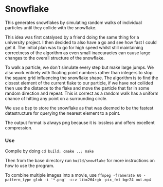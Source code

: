 # Snowflake
This generates snowflakes by simulating random walks of individual particles until they collide with the snowflake.

This idea was first catalysed by a friend doing the same thing for a university project. I then decided to also have a go and see how fast I could get it. The initial plan was to go for high speed whilst still maintaining correctness of the algorithm as even small inaccuracies can cause large changes to the overall structure of the snowflake.

To walk a particle, we don't simulate every step but make large jumps. We also work entirely with floating point numbers rather than integers to stop the square grid influencing the snowflake shape. The algorithm is to find the closest element of the current flake to our particle, if we have not collided then use the distance to the flake and move the particle that far in some random direction and repeat. This is correct as a random walk has a uniform chance of hitting any point on a surrounding circle.

We use a bsp to store the snowflake as that was deemed to be the fastest datastructure for querying the nearest element to a point.

The output format is always png because it is lossless and offers excellent compression.

### Use

Compile by doing `cd build; cmake ..; make`

Then from the base directory run `build/snowflake` for more instructions on how to use the program.

To combine multiple images into a movie, use `ffmpeg -framerate 60 -pattern_type glob -i '*.png' -c:v libx264rgb -pix_fmt bgr24 out.mp4`
